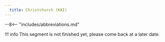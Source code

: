 ```yaml
---
  title: Christchurch (KAI)
---
```


--8<-- "includes/abbreviations.md"

!!! info
    This segment is not finished yet, please come back at a later date.